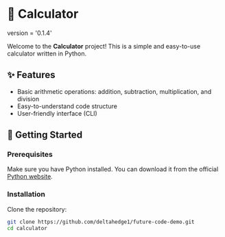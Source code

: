 # 🧮 Calculator

version = '0.1.4'

Welcome to the **Calculator** project! This is a simple and easy-to-use calculator written in Python.

## ✨ Features

- Basic arithmetic operations: addition, subtraction, multiplication, and division
- Easy-to-understand code structure
- User-friendly interface (CLI)

## 🚀 Getting Started

### Prerequisites

Make sure you have Python installed. You can download it from the official [Python website](https://www.python.org/).

### Installation

Clone the repository:

```bash
git clone https://github.com/deltahedge1/future-code-demo.git
cd calculator